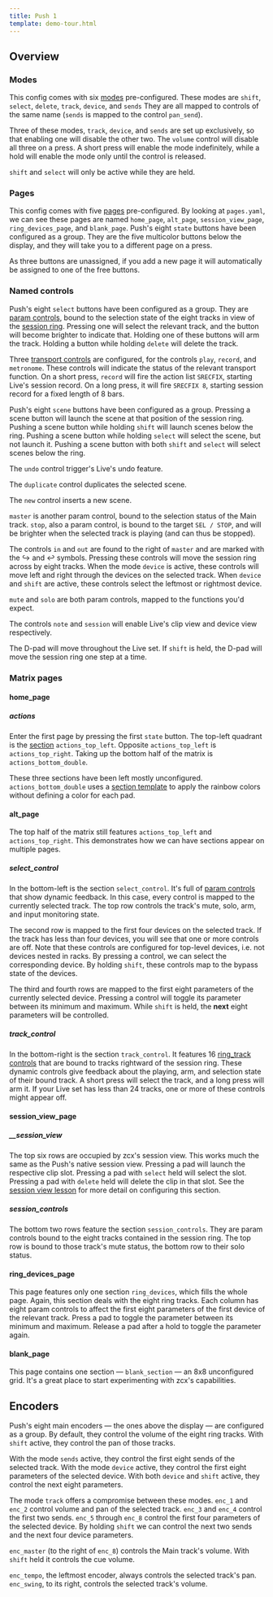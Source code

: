 ```yaml
---
title: Push 1
template: demo-tour.html
---
```


## Overview

### Modes

This config comes with six [modes](../zcx-concepts.md#modes) pre-configured.
These modes are `shift`, `select`, `delete`, `track`, `device`, and `sends`
They are all mapped to controls of the same name (`sends` is mapped to the control `pan_send`).

Three of these modes, `track`, `device`, and `sends` are set up exclusively, so that enabling one will disable the other two.
The `volume` control will disable all three on a press.
A short press will enable the mode indefinitely, while a hold will enable the mode only until the control is released.

`shift` and `select` will only be active while they are held.

### Pages

This config comes with five [pages](../zcx-concepts.md#pages) pre-configured.
By looking at `pages.yaml`, we can see these pages are named `home_page`, `alt_page`, `session_view_page`, `ring_devices_page`, and `blank_page`.
Push's eight `state` buttons have been configured as a group.
They are the five multicolor buttons below the display, and they will take you to a different page on a press.

As three buttons are unassigned, if you add a new page it will automatically be assigned to one of the free buttons.

### Named controls

Push's eight `select` buttons have been configured as a group.
They are [param controls](../../../reference/control/param.md), bound to the selection state of the eight tracks in view of the [session ring](../../session-ring.md).
Pressing one will select the relevant track, and the button will become brighter to indicate that.
Holding one of these buttons will arm the track.
Holding a button while holding `delete` will delete the track.

Three [transport controls](../../../reference/control/transport.md) are configured, for the controls `play`, `record`, and `metronome`.
These controls will indicate the status of the relevant transport function.
On a short press, `record` will fire the action list `SRECFIX`, starting Live's session record.
On a long press, it will fire `SRECFIX 8`, starting session record for a fixed length of 8 bars.

Push's eight `scene` buttons have been configured as a group.
Pressing a scene button will launch the scene at that position of the session ring.
Pushing a scene button while holding `shift` will launch scenes below the ring.
Pushing a scene button while holding `select` will select the scene, but not launch it.
Pushing a scene button with both `shift` and `select` will select scenes below the ring.

The `undo` control trigger's Live's undo feature.

The `duplicate` control duplicates the selected scene.

The `new` control inserts a new scene.

`master` is another param control, bound to the selection status of the Main track.
`stop`, also a param control, is bound to the target `SEL / STOP`, and will be brighter when the selected track is playing (and can thus be stopped).

The controls `in` and `out` are found to the right of `master` and are marked with the ↪ and ↩ symbols.
Pressing these controls will move the session ring across by eight tracks.
When the mode `device` is active, these controls will move left and right through the devices on the selected track.
When `device` and `shift` are active, these controls select the leftmost or rightmost device.

`mute` and `solo` are both param controls, mapped to the functions you'd expect.

The controls `note` and `session` will enable Live's clip view and device view respectively.

The D-pad will move throughout the Live set.
If `shift` is held, the D-pad will move the session ring one step at a time.

### Matrix pages

#### home_page

##### actions

Enter the first page by pressing the first `state` button.
The top-left quadrant is the [section](../zcx-concepts.md#matrix-sections) `actions_top_left`.
Opposite `actions_top_left` is `actions_top_right`.
Taking up the bottom half of the matrix is `actions_bottom_double`.

These three sections have been left mostly unconfigured.
`actions_bottom_double` uses a [section template](../../../reference/template.md#section-templates) to apply the rainbow colors without defining a color for each pad.

#### alt_page

The top half of the matrix still features `actions_top_left` and `actions_top_right`. 
This demonstrates how we can have sections appear on multiple pages.

##### select_control

In the bottom-left is the section `select_control`.
It's full of [param controls](../../../reference/control/param.md) that show dynamic feedback.
In this case, every control is mapped to the currently selected track.
The top row controls the track's mute, solo, arm, and input monitoring state.

The second row is mapped to the first four devices on the selected track.
If the track has less than four devices, you will see that one or more controls are off.
Note that these controls are configured for top-level devices, i.e. not devices nested in racks.
By pressing a control, we can select the corresponding device.
By holding `shift`, these controls map to the bypass state of the devices.

The third and fourth rows are mapped to the first eight parameters of the currently selected device.
Pressing a control will toggle its parameter between its minimum and maximum.
While `shift` is held, the **next** eight parameters will be controlled.

##### track_control

In the bottom-right is the section `track_control`.
It features 16 [ring_track controls](../../../reference/control/ring_track.md) that are bound to tracks rightward of the session ring.
These dynamic controls give feedback about the playing, arm, and selection state of their bound track.
A short press will select the track, and a long press will arm it.
If your Live set has less than 24 tracks, one or more of these controls might appear off.

#### session_view_page

##### __session_view

The top six rows are occupied by zcx's session view.
This works much the same as the Push's native session view.
Pressing a pad will launch the respective clip slot.
Pressing a pad with `select` held will select the slot.
Pressing a pad with `delete` held will delete the clip in that slot.
See the [session view lesson](../../../lessons/session-view.md) for more detail on configuring this section.

##### session_controls

The bottom two rows feature the section `session_controls`.
They are param controls bound to the eight tracks contained in the session ring.
The top row is bound to those track's mute status, the bottom row to their solo status.

#### ring_devices_page

This page features only one section `ring_devices`, which fills the whole page.
Again, this section deals with the eight ring tracks.
Each column has eight param controls to affect the first eight parameters of the first device of the relevant track.
Press a pad to toggle the parameter between its minimum and maximum.
Release a pad after a hold to toggle the parameter again.

#### blank_page

This page contains one section — `blank_section` — an 8x8 unconfigured grid.
It's a great place to start experimenting with zcx's capabilities.

## Encoders

Push's eight main encoders — the ones above the display — are configured as a group.
By default, they control the volume of the eight ring tracks.
With `shift` active, they control the pan of those tracks.

With the mode `sends` active, they control the first eight sends of the selected track.
With the mode `device` active, they control the first eight parameters of the selected device.
With both `device` and `shift` active, they control the next eight parameters.

The mode `track` offers a compromise between these modes.
`enc_1` and `enc_2` control volume and pan of the selected track.
`enc_3` and `enc_4` control the first two sends.
`enc_5` through `enc_8` control the first four parameters of the selected device.
By holding `shift` we can control the next two sends and the next four device parameters.

`enc_master` (to the right of `enc_8`) controls the Main track's volume.
With `shift` held it controls the cue volume.

`enc_tempo`, the leftmost encoder, always controls the selected track's pan.
`enc_swing`, to its right, controls the selected track's volume.
